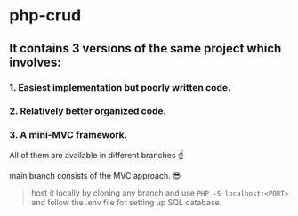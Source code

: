 # php-crud

## It contains 3 versions of the same project which involves:
### 1. Easiest implementation but poorly written code.
### 2. Relatively better organized code.
### 3. A mini-MVC framework.

All of them are available in different branches :point_up:

main branch consists of the MVC approach. :sunglasses:

> host it locally by cloning any branch and use ```PHP -S localhost:<PORT>```
  and follow the .env file for setting up SQL database.
